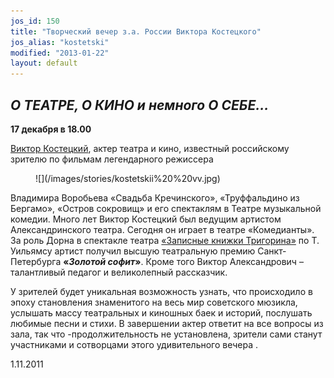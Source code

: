 ```yaml
---
jos_id: 150
title: "Творческий вечер з.а. России Виктора Костецкого"
jos_alias: "kostetski"
modified: "2013-01-22"
layout: default
---
```


## _О ТЕАТРЕ, О КИНО и немного О СЕБЕ…_

**17 декабря в 18.00**

[Виктор Костецкий](58-viktor-kostetskii.html), актер театра и кино, известный российскому зрителю по фильмам легендарного режиссера

<figure>
![](/images/stories/kostetskii%20%20vv.jpg)
</figure>

Владимира Воробьева «Свадьба Кречинского», «Труффальдино из Бергамо», «Остров сокровищ» и его спектаклям в Театре музыкальной комедии. Много лет Виктор Костецкий был ведущим артистом Александринского театра. Сегодня он играет в театре «Комедианты». За роль Дорна в спектакле театра [«Записные книжки Тригорина»](72-trigorin.html) по Т. Уильямсу артист получил высшую театральную премию Санкт-Петербурга **«_Золотой софит_»**. Кроме того Виктор Александрович – талантливый педагог и великолепный рассказчик.

У зрителей будет уникальная возможность узнать, что происходило в эпоху становления знаменитого на весь мир советского мюзикла, услышать массу театральных и киношных баек и историй, послушать любимые песни и стихи. В завершении актер ответит на все вопросы из зала, так что -продолжительность не установлена, зрители сами станут участниками и сотворцами этого удивительного вечера .

1.11.2011

